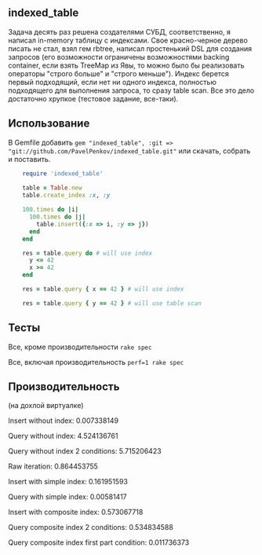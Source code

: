 indexed_table
-------------
Задача десять раз решена создателями СУБД, соответственно, я написал in-memory таблицу с индексами. Свое красно-черное дерево писать не стал, взял гем rbtree, написал простенький DSL для создания запросов (его возможности ограничены возможностями backing container, если взять TreeMap из Явы, то можно было бы реализовать операторы "строго больше" и "строго меньше"). Индекс берется первый подходящий, если нет ни  одного индекса, полностью подходящего для выполнения запроса, то сразу table scan. Все это дело достаточно хрупкое (тестовое задание, все-таки).

Использование
-------------
В Gemfile добавить `gem "indexed_table", :git => "git://github.com/PavelPenkov/indexed_table.git"` или скачать, собрать и поставить.
```ruby
    require 'indexed_table'
    
    table = Table.new
    table.create_index :x, :y

    100.times do |i|
      100.times do |j|
        table.insert({:x => i, :y => j})
      end
    end

    res = table.query do # will use index
      y <= 42
      x >= 42
    end

    res = table.query { x == 42 } # will use index

    res = table.query { y == 42 } # will use table scan
```

Тесты
-----
Все, кроме производительности `rake spec`

Все, включая производительность `perf=1 rake spec`

Производительность
------------------
(на дохлой виртуалке)

Insert without index: 0.007338149

Query without index: 4.524136761

Query without index 2 conditions: 5.715206423

Raw iteration: 0.864453755

Insert with simple index: 0.161951593

Query with simple index: 0.00581417

Insert with composite index: 0.573067718

Query composite index 2 conditions: 0.534834588

Query composite index first part condition: 0.011736373
